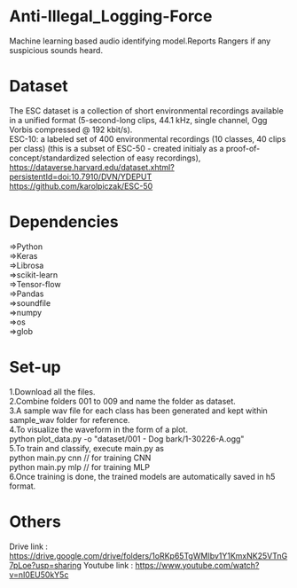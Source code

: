 # Anti-Illegal_Logging-Force
Machine learning based audio identifying model.Reports Rangers if any suspicious sounds heard.
# Dataset
The ESC dataset is a collection of short environmental recordings available in a unified format (5-second-long clips, 44.1 kHz, single channel, Ogg Vorbis compressed @ 192 kbit/s).<br/>
ESC-10: a labeled set of 400 environmental recordings (10 classes, 40 clips per class) (this is a subset of ESC-50 - created initialy as a proof-of-concept/standardized selection of easy recordings),<br/>
https://dataverse.harvard.edu/dataset.xhtml?persistentId=doi:10.7910/DVN/YDEPUT<br/>
https://github.com/karolpiczak/ESC-50
# Dependencies
=>Python<br/>
=>Keras<br/>
=>Librosa<br/>
=>scikit-learn<br/>
=>Tensor-flow<br/>
=>Pandas<br/>
=>soundfile<br/>
=>numpy<br/>
=>os<br/>
=>glob<br/>
# Set-up
1.Download all the files.<br/>
2.Combine folders 001 to 009 and name the folder as dataset.<br/>
3.A sample wav file for each class has been generated and kept within sample_wav folder for reference.<br/>
4.To visualize the waveform in the form of a plot. <br/>
python plot_data.py -o "dataset/001 - Dog bark/1-30226-A.ogg"<br/>
5.To train and classify, execute main.py as<br/>
python main.py cnn  // for training CNN<br/>
python main.py mlp  // for training MLP<br/>
6.Once training is done, the trained models are automatically saved in h5 format.<br/>
# Others
Drive link : https://drive.google.com/drive/folders/1oRKp65TgWMIbv1Y1KmxNK25VTnG7pLoe?usp=sharing
Youtube link : https://www.youtube.com/watch?v=nI0EU50kY5c
